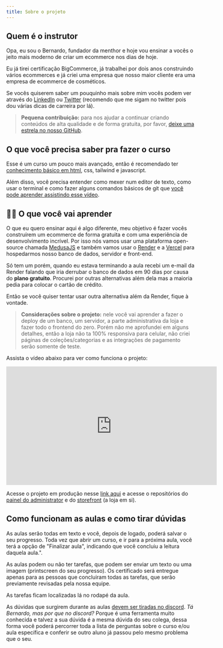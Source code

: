 ```yaml
---
title: Sobre o projeto
---
```


## Quem é o instrutor

Opa, eu sou o Bernardo, fundador da menthor e hoje vou ensinar a vocês o jeito mais moderno de criar um ecommerce nos dias de hoje.

Eu já tirei certificação BigCommerce, já trabalhei por dois anos construindo vários ecommerces e já criei uma empresa que nosso maior cliente era uma empresa de ecommerce de cosméticos.

Se vocês quiserem saber um pouquinho mais sobre mim vocês podem ver através do [LinkedIn](https://www.linkedin.com/in/bernardosm/) ou [Twitter](https://twitter.com/bebedaselva) (recomendo que me sigam no twitter pois dou várias dicas de carreira por lá).

> **Pequena contribuição:** para nos ajudar a continuar criando conteúdos de alta qualidade e de forma gratuita, por favor, [deixe uma estrela no nosso GitHub](https://github.com/menthorlabs/menthor).

## O que você precisa saber pra fazer o curso

Esse é um curso um pouco mais avançado, então é recomendado ter [conhecimento básico em html](https://menthor.io/app/html-basico/introducao/o-que-voce-vai-aprender), css, tailwind e javascript.

Além disso, você precisa entender como mexer num editor de texto, como usar o terminal e como fazer alguns comandos básicos de git que [você pode aprender assistindo esse vídeo](https://www.youtube.com/embed/y6Hltcujdmw?si=dZUwz0LnrYAX1tWC).

## 👩‍💻 O que você vai aprender

O que eu quero ensinar aqui é algo diferente, meu objetivo é fazer vocês construírem um ecommerce de forma gratuita e com uma experiência de desenvolvimento incrível. Por isso nós vamos usar uma plataforma open-source chamada [MedusaJS](https://medusajs.com/) e também vamos usar o [Render](https://render.com/) e a [Vercel](https://vercel.com/dashboard) para hospedarmos nosso banco de dados, servidor e front-end.

Só tem um porém, quando eu estava terminando a aula recebi um e-mail da Render falando que iria derrubar o banco de dados em 90 dias por causa do **plano gratuito**. Procurei por outras alternativas além dela mas a maioria pedia para colocar o cartão de crédito.

Então se você quiser tentar usar outra alternativa além da Render, fique à vontade.

> **Considerações sobre o projeto:** nele você vai aprender a fazer o deploy de um banco, um servidor, a parte administrativa da loja e fazer todo o frontend do zero. Porém não me aprofundei em alguns detalhes, então a loja não ta 100% responsiva para celular, não criei páginas de coleções/categorias e as integrações de pagamento serão somente de teste.

Assista o vídeo abaixo para ver como funciona o projeto:

<iframe width="560" height="315" src="https://www.youtube.com/embed/H1mGJ10ATso?si=nSIWS9JgvBUitc6u" title="YouTube video player" frameborder="0" allow="accelerometer; autoplay; clipboard-write; encrypted-media; gyroscope; picture-in-picture; web-share" allowfullscreen></iframe>

Acesse o projeto em produção nesse [link aqui](https://medusa-storefront-green.vercel.app/) e acesse o repositórios do [painel do administrator](https://github.com/BernardoSM/medusa-server) e do [storefront](https://github.com/BernardoSM/medusa-storefront) (a loja em si).

## Como funcionam as aulas e como tirar dúvidas

As aulas serão todas em texto e você, depois de logado, poderá salvar o seu progresso. Toda vez que abrir um curso, e ir para a próxima aula, você terá a opção de "Finalizar aula", indicando que você concluiu a leitura daquela aula.".

As aulas podem ou não ter tarefas, que podem ser enviar um texto ou uma imagem (printscreen do seu progresso). Os certificado será entregue apenas para as pessoas que concluiram todas as tarefas, que serão previamente revisadas pela nossa equipe.

As tarefas ficam localizadas lá no rodapé da aula.

As dúvidas que surgirem durante as aulas [devem ser tiradas no discord](https://discord.gg/8BCByyXxq8). *Tá Bernardo, mas por que no discord?* Porque é uma ferramenta muito conhecida e talvez a sua dúvida é a mesma dúvida do seu colega, dessa forma você poderá percorrer toda a lista de perguntas sobre o curso e/ou aula específica e conferir se outro aluno já passou pelo mesmo problema que o seu.

